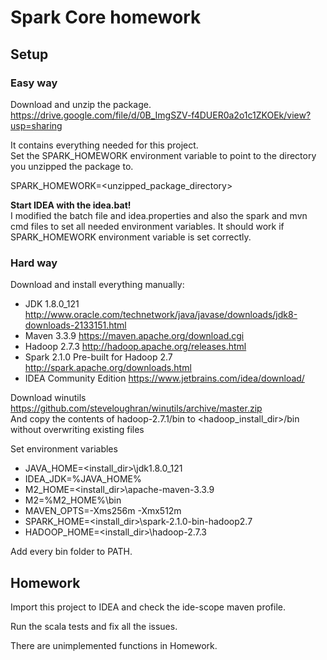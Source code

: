# Spark Core homework

## Setup

### Easy way

Download and unzip the package. https://drive.google.com/file/d/0B_ImgSZV-f4DUER0a2o1c1ZKOEk/view?usp=sharing 

It contains everything needed for this project.<br>
Set the SPARK_HOMEWORK environment variable to point to the directory you unzipped the package to.

SPARK_HOMEWORK=<unzipped_package_directory>

**Start IDEA with the idea.bat!**<br>
I modified the batch file and idea.properties and also the spark and mvn cmd files to set all needed environment variables. It should work if SPARK_HOMEWORK environment variable is set correctly.

### Hard way

Download and install everything manually:
* JDK 1.8.0_121 http://www.oracle.com/technetwork/java/javase/downloads/jdk8-downloads-2133151.html
* Maven 3.3.9 https://maven.apache.org/download.cgi
* Hadoop 2.7.3 http://hadoop.apache.org/releases.html
* Spark 2.1.0 Pre-built for Hadoop 2.7 http://spark.apache.org/downloads.html
* IDEA Community Edition https://www.jetbrains.com/idea/download/

Download winutils https://github.com/steveloughran/winutils/archive/master.zip<br>
And copy the contents of hadoop-2.7.1/bin to <hadoop_install_dir>/bin without overwriting existing files

Set environment variables
* JAVA_HOME=<install_dir>\jdk1.8.0_121
* IDEA_JDK=%JAVA_HOME%
* M2_HOME=<install_dir>\apache-maven-3.3.9
* M2=%M2_HOME%\bin
* MAVEN_OPTS=-Xms256m -Xmx512m
* SPARK_HOME=<install_dir>\spark-2.1.0-bin-hadoop2.7
* HADOOP_HOME=<install_dir>\hadoop-2.7.3

Add every bin folder to PATH.

## Homework

Import this project to IDEA and check the ide-scope maven profile.

Run the scala tests and fix all the issues.

There are unimplemented functions in Homework.